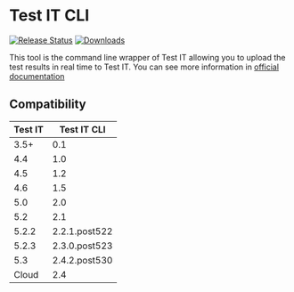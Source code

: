 # Test IT CLI

[![Release
Status](https://img.shields.io/pypi/v/testit-cli?style=plastic)](https://pypi.python.org/pypi/testit-cli)
[![Downloads](https://img.shields.io/pypi/dm/testit-cli?style=plastic)](https://pypi.python.org/pypi/testit-cli)

This tool is the command line wrapper of Test IT allowing you to upload the test results in real time to Test IT.
You can see more information in [official documentation](https://docs.testit.software/user-guide/integrations/cli.html)

## Compatibility

| Test IT | Test IT CLI   |
|---------|---------------|
| 3.5+    | 0.1           |
| 4.4     | 1.0           |
| 4.5     | 1.2           |
| 4.6     | 1.5           |
| 5.0     | 2.0           |
| 5.2     | 2.1           |
| 5.2.2   | 2.2.1.post522 |
| 5.2.3   | 2.3.0.post523 |
| 5.3     | 2.4.2.post530 |
| Cloud   | 2.4           |
